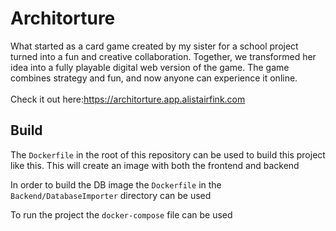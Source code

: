 # Architorture

What started as a card game created by my sister for a school project turned into a fun and creative
collaboration. Together, we transformed her idea into a fully playable digital web version of the game.
The game combines strategy and fun, and now anyone can experience it online. <br/><br/>
Check it out here:https://architorture.app.alistairfink.com

## Build

The `Dockerfile` in the root of this repository can be used to build this project like this. This will create an image
with both the frontend and backend

In order to build the DB image the `Dockerfile` in the `Backend/DatabaseImporter` directory can be used

To run the project the `docker-compose` file can be used